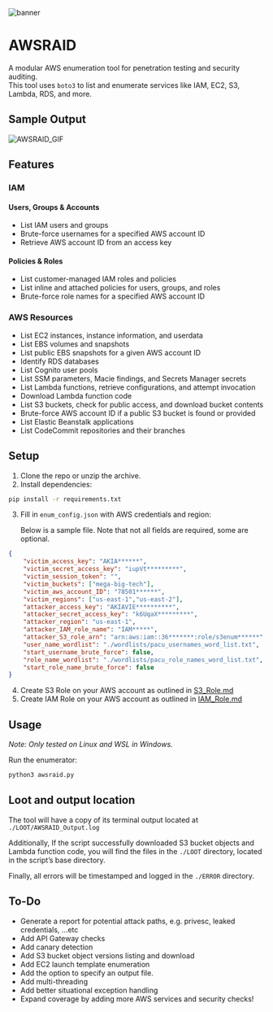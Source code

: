 ![banner](https://github.com/user-attachments/assets/bc73c560-d7a3-41cd-9b6d-bad43f67df1f)

# AWSRAID

A modular AWS enumeration tool for penetration testing and security auditing.  
This tool uses `boto3` to list and enumerate services like IAM, EC2, S3, Lambda, RDS, and more.

## Sample Output
![AWSRAID_GIF](https://github.com/user-attachments/assets/b41999e5-f808-43a8-afce-c1c35ef85e65)

## Features
### IAM
#### Users, Groups & Accounts
- List IAM users and groups
- Brute-force usernames for a specified AWS account ID
- Retrieve AWS account ID from an access key

#### Policies & Roles
- List customer-managed IAM roles and policies
- List inline and attached policies for users, groups, and roles
- Brute-force role names for a specified AWS account ID

### AWS Resources
- List EC2 instances, instance information, and userdata
- List EBS volumes and snapshots
- List public EBS snapshots for a given AWS account ID
- Identify RDS databases
- List Cognito user pools
- List SSM parameters, Macie findings, and Secrets Manager secrets
- List Lambda functions, retrieve configurations, and attempt invocation
- Download Lambda function code
- List S3 buckets, check for public access, and download bucket contents
- Brute-force AWS account ID if a public S3 bucket is found or provided
- List Elastic Beanstalk applications
- List CodeCommit repositories and their branches

## Setup
1. Clone the repo or unzip the archive.
2. Install dependencies:

```bash
pip install -r requirements.txt
```

3. Fill in `enum_config.json` with AWS credentials and region:

    Below is a sample file. Note that not all fields are required, some are optional.

```json
{
	"victim_access_key": "AKIA******",
	"victim_secret_access_key": "iupVt*********",
	"victim_session_token": "",
	"victim_buckets": ["mega-big-tech"],
	"victim_aws_account_ID": "78501******",
	"victim_regions": ["us-east-1","us-east-2"],
	"attacker_access_key": "AKIAVIE**********",
	"attacker_secret_access_key": "k6UqaX*********",
	"attacker_region": "us-east-1",
	"attacker_IAM_role_name": "IAM*****",
	"attacker_S3_role_arn": "arn:aws:iam::36*******:role/s3enum******",
	"user_name_wordlist": "./wordlists/pacu_usernames_word_list.txt",
	"start_username_brute_force": false,
	"role_name_wordlist": "./wordlists/pacu_role_names_word_list.txt",
	"start_role_name_brute_force": false
}
```

4. Create S3 Role on your AWS account as outlined in [S3_Role.md](https://github.com/Gemei/AWSRAID/blob/main/assets/S3_Role.md)
5. Create IAM Role on your AWS account as outlined in [IAM_Role.md](https://github.com/Gemei/AWSRAID/blob/main/assets/IAM_Role.md)

## Usage
_Note: Only tested on Linux and WSL in Windows._

Run the enumerator:

```bash
python3 awsraid.py
```

## Loot and output location
The tool will have a copy of its terminal output located at `./LOOT/AWSRAID_Output.log`

Additionally, If the script successfully downloaded S3 bucket objects and Lambda function code, 
you will find the files in the `./LOOT` directory, located in the script’s base directory.

Finally, all errors will be timestamped and logged in the `./ERROR` directory.

## To-Do
- Generate a report for potential attack paths, e.g. privesc, leaked credentials, ...etc
- Add API Gateway checks
- Add canary detection
- Add S3 bucket object versions listing and download
- Add EC2 launch template enumeration
- Add the option to specify an output file.
- Add multi-threading
- Add better situational exception handling
- Expand coverage by adding more AWS services and security checks!
